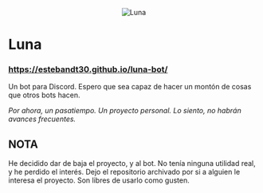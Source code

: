<p align="center">
	<img src="https://raw.githubusercontent.com/estebanDT30/luna-bot/master/docs/assets/media/img/luna-bot_cover.jpg" alt="Luna" />
</p>

# Luna

### https://estebandt30.github.io/luna-bot/

Un bot para Discord. Espero que sea capaz de hacer un montón de cosas que otros bots hacen.

_Por ahora, un pasatiempo. Un proyecto personal. Lo siento, no habrán avances frecuentes._

## NOTA

He decidido dar de baja el proyecto, y al bot. No tenía ninguna utilidad real, y he perdido el interés. Dejo el repositorio archivado por si a alguien le interesa el proyecto. Son libres de usarlo como gusten.